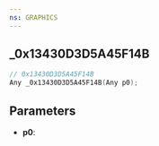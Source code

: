 ```yaml
---
ns: GRAPHICS
---
```

## _0x13430D3D5A45F14B

```c
// 0x13430D3D5A45F14B
Any _0x13430D3D5A45F14B(Any p0);
```

## Parameters
* **p0**:
